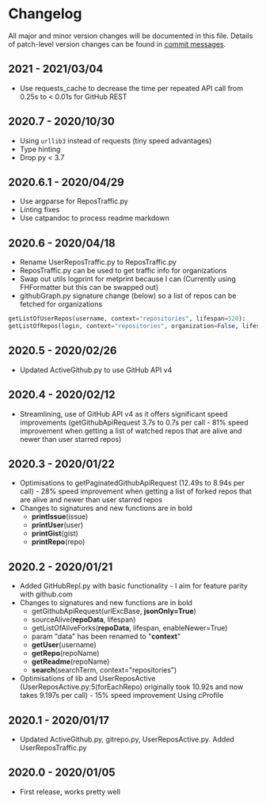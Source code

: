 # Changelog
All major and minor version changes will be documented in this file. Details of
patch-level version changes can be found in [commit messages](../../commits/master).

## 2021 - 2021/03/04
- Use requests_cache to decrease the time per repeated API call
  from 0.25s to < 0.01s for GitHub REST


## 2020.7 - 2020/10/30
- Using `urllib3` instead of requests (tiny speed advantages)
- Type hinting
- Drop py < 3.7

## 2020.6.1 - 2020/04/29
- Use argparse for ReposTraffic.py
- Linting fixes
- Use catpandoc to process readme markdown

## 2020.6 - 2020/04/18
- Rename UserReposTraffic.py to ReposTraffic.py
- ReposTraffic.py can be used to get traffic info for organizations
- Swap out utils logprint for metprint because I can (Currently using
FHFormatter but this can be swapped out)
- githubGraph.py signature change (below) so a list of repos can be fetched
for organizations
```python
getListOfUserRepos(username, context="repositories", lifespan=520):
getListOfRepos(login, context="repositories", organization=False, lifespan=520):
```

## 2020.5 - 2020/02/26
- Updated ActiveGithub.py to use GitHub API v4

## 2020.4 - 2020/02/12
- Streamlining, use of GitHub API v4 as it offers significant speed improvements
(getGithubApiRequest 3.7s to 0.7s per call - 81% speed improvement when getting
a list of watched repos that are alive and newer than user starred repos)

## 2020.3 - 2020/01/22
- Optimisations to getPaginatedGithubApiRequest (12.49s to 8.94s per call) - 28%
  speed improvement when getting a list of forked repos that are alive and newer
  than user starred repos
- Changes to signatures and new functions are in bold
	- **printIssue**(issue)
	- **printUser**(user)
	- **printGist**(gist)
	- **printRepo**(repo)

## 2020.2 - 2020/01/21
- Added GitHubRepl.py with basic functionality - I aim for feature parity with
  github.com
- Changes to signatures and new functions are in bold
	- getGithubApiRequest(urlExcBase, **jsonOnly=True**)
	- sourceAlive(**repoData**, lifespan)
	- getListOfAliveForks(**repoData**, lifespan, enableNewer=True)
	- param "data" has been renamed to "**context**"
	- **getUser**(username)
	- **getRepo**(repoName)
	- **getReadme**(repoName)
	- **search**(searchTerm, context="repositories")
- Optimisations of lib and UserReposActive (UserReposActive.py:5(forEachRepo)
  originally took 10.92s and now takes 9.197s per call) - 15% speed improvement
  Using cProfile

## 2020.1 - 2020/01/17
- Updated ActiveGithub.py, gitrepo.py, UserReposActive.py. Added UserReposTraffic.py

## 2020.0 - 2020/01/05
- First release, works pretty well
